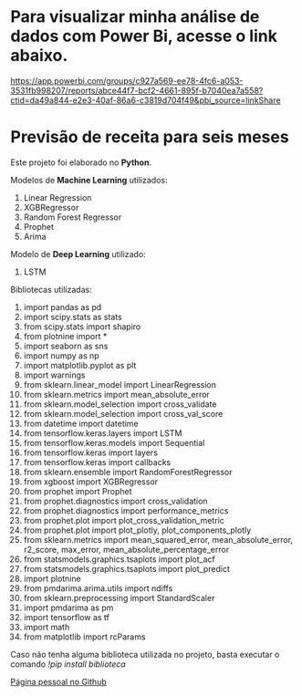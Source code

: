# Para visualizar minha análise de dados com Power Bi, acesse o link abaixo.

https://app.powerbi.com/groups/c927a569-ee78-4fc6-a053-3531fb998207/reports/abce44f7-bcf2-4661-895f-b7040ea7a558?ctid=da49a844-e2e3-40af-86a6-c3819d704f49&pbi_source=linkShare

# Previsão de receita para seis meses

Este projeto foi elaborado no **Python**.

Modelos de **Machine Learning** utilizados:

1. Linear Regression
2. XGBRegressor
3. Random Forest Regressor
4. Prophet
5. Arima

Modelo de **Deep Learning** utilizado:

1. LSTM

Bibliotecas utilizadas:

1. import pandas as pd
2. import scipy.stats as stats
3. from scipy.stats import shapiro
4. from plotnine import *
5. import seaborn as sns
6. import numpy as np
7. import matplotlib.pyplot as plt
8. import warnings
9. from sklearn.linear_model import LinearRegression
10. from sklearn.metrics import mean_absolute_error
11. from sklearn.model_selection import cross_validate
12. from sklearn.model_selection import cross_val_score
13. from datetime import datetime
14. from tensorflow.keras.layers import LSTM
15. from tensorflow.keras.models import Sequential
16. from tensorflow.keras import layers
17. from tensorflow.keras import callbacks
18. from sklearn.ensemble import RandomForestRegressor
19. from xgboost import XGBRegressor
20. from prophet import Prophet
21. from prophet.diagnostics import cross_validation
22. from prophet.diagnostics import performance_metrics
23. from prophet.plot import plot_cross_validation_metric
24. from prophet.plot import plot_plotly, plot_components_plotly
25. from sklearn.metrics import mean_squared_error, mean_absolute_error, r2_score, max_error, mean_absolute_percentage_error
26. from statsmodels.graphics.tsaplots import plot_acf
27. from statsmodels.graphics.tsaplots import plot_predict
28. import plotnine
29. from pmdarima.arima.utils import ndiffs
30. from sklearn.preprocessing import StandardScaler
31. import pmdarima as pm
32. import tensorflow as tf
33. import math
34. from matplotlib import rcParams

Caso não tenha alguma biblioteca utilizada no projeto, basta executar o comando *!pip install biblioteca*
                                                                        
[Página pessoal no Github](https://robertomoniz.github.io/)
